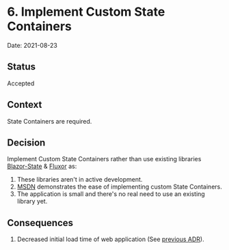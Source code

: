 # 6. Implement Custom State Containers

Date: 2021-08-23

## Status

Accepted

## Context

State Containers are required.

## Decision

Implement Custom State Containers rather than use existing libraries [Blazor-State](https://github.com/TimeWarpEngineering/blazor-state) & [Fluxor](https://github.com/mrpmorris/Fluxor) as:

1. These libraries aren't in active development.
1. [MSDN](https://docs.microsoft.com/en-us/aspnet/core/blazor/state-management?pivots=webassembly&view=aspnetcore-5.0#in-memory-state-container-service-wasm) demonstrates the ease of implementing custom State Containers.
1. The application is small and there's no real need to use an existing library yet.

## Consequences

1. Decreased initial load time of web application (See [previous ADR](0005-remove_client_side_dependencies.md)).